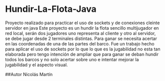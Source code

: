 # Hundir-La-Flota-Java
Proyecto realizado para practicar el uso de sockets y de conexiones cleinte servidor en java
Este proyecto es un hundir la flota sencillo multijugador en red local, serán dos jugadores uno representa al cliente y otro al servidor, se debe jugar desde 2 terminales distintas. Para ganar se necesita acertar en las coordenadas de una de las partes del barco.
Fue un trabajo hecho para aplicar el uso de sockets por lo que lo que es la jugabilidad no esta tan elaborada pero tengo intención de ampliar que para ganar se deban hundir todos los barcos y no solo acertar sobre uno e intentar mejorar la jugabilidad y el aspecto visual.

##Autor
Nicolás Martín
